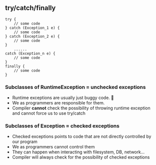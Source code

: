 ## try/catch/finally

```
try {
    // some code
} catch (Exception_1 e) {
    // some code
} catch (Exception_2 e) {
    // some code
}
    ......
catch (Exception_n e) {
    // some code
}
finally {
    // some code
}
```

### Subclasses of RuntimeException = unchecked exceptions

- Runtime exceptions are usually just buggy code. 🐛
- We as programmers are responsible for them.
- Compiler **cannot** check the possibility of throwing runtime exception and cannot force us to use try/catch

### Subclasses of Exception = checked exceptions
- Checked exceptions points to code that are not directly controlled by our program
- We as programmers cannot control them
- They can happen when interacting with filesystem, DB, network...
- Compiler will always check for the possibility of checked exceptions